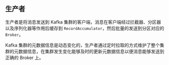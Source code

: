 ## 生产者

生产者是将消息发送到 Kafka 集群的客户端，消息在客户端经过拦截器、分区器以及序列化器等作用后缓存到 `RecordAccumulator`，然后批量的发送到分区对应的 `Broker`。

Kafka 集群的元数据信息是动态变化的，生产者通过定时拉取的方式维护了整个集群的元数据信息，在集群发生变化能够及时的更新元数据信息以便消息能够发送到正确的 Broker 上。

